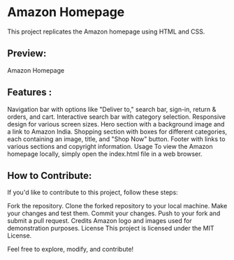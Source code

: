 # Amazon Homepage

This project replicates the Amazon homepage using HTML and CSS.

Preview:
--------- 

Amazon Homepage

Features :
----------

Navigation bar with options like "Deliver to," search bar, sign-in, return & orders, and cart.
Interactive search bar with category selection.
Responsive design for various screen sizes.
Hero section with a background image and a link to Amazon India.
Shopping section with boxes for different categories, each containing an image, title, and "Shop Now" button.
Footer with links to various sections and copyright information.
Usage
To view the Amazon homepage locally, simply open the index.html file in a web browser.

How to Contribute:
------------------
If you'd like to contribute to this project, follow these steps:

Fork the repository.
Clone the forked repository to your local machine.
Make your changes and test them.
Commit your changes.
Push to your fork and submit a pull request.
Credits
Amazon logo and images used for demonstration purposes.
License
This project is licensed under the MIT License.

Feel free to explore, modify, and contribute!